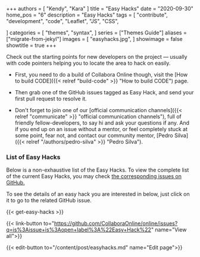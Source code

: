 +++
authors = [
    "Kendy",
    "Kara"
]
title = "Easy Hacks"
date = "2020-09-30"
home_pos = "6"
description = "Easy Hacks"
tags = [
    "contribute",
    "development",
    "code",
    "Leaflet",
    "JS",
    "CSS",

]
categories = [
    "themes",
    "syntax",
]
series = ["Themes Guide"]
aliases = ["migrate-from-jekyl"]
images = [
    "easyhacks.jpg",
]
showimage = false
showtitle = true
+++

Check out the starting points for new developers on the project — usually with
code pointers helping you to locate the area to hack on easily.
<!--more-->

* First, you need to do a build of Collabora Online though, visit
the [How to build CODE]({{< relref "build-code" >}} "How to build CODE") page.

* Then grab one of the GitHub issues tagged as Easy Hack, and send your first pull request to resolve it.
* Don't forget to join one of our [official communication channels]({{< relref "communicate" >}} "official communication channels"), full of friendly fellow-developers, to say hi and ask your questions if any. And if you end up on an issue without a mentor, or feel completely stuck at some point, fear not, and contact our community mentor, [Pedro Silva]({{< relref "/authors/pedro-silva" >}} "Pedro Silva").

### List of Easy Hacks

Below is a non-exhaustive list of the Easy Hacks. To view the complete list of the current Easy Hacks, you may check [the corresponding issues on GitHub.](https://github.com/CollaboraOnline/online/issues?q=is%3Aissue+is%3Aopen+label%3A%22Easy+Hack%22)

To see the details of an easy hack you are interested in below, just click on it to go to the related GitHub issue.

{{< get-easy-hacks >}}

{{< link-button to="https://github.com/CollaboraOnline/online/issues?q=is%3Aissue+is%3Aopen+label%3A%22Easy+Hack%22" name="View all">}}

{{< edit-button to="/content/post/easyhacks.md" name="Edit page">}}
